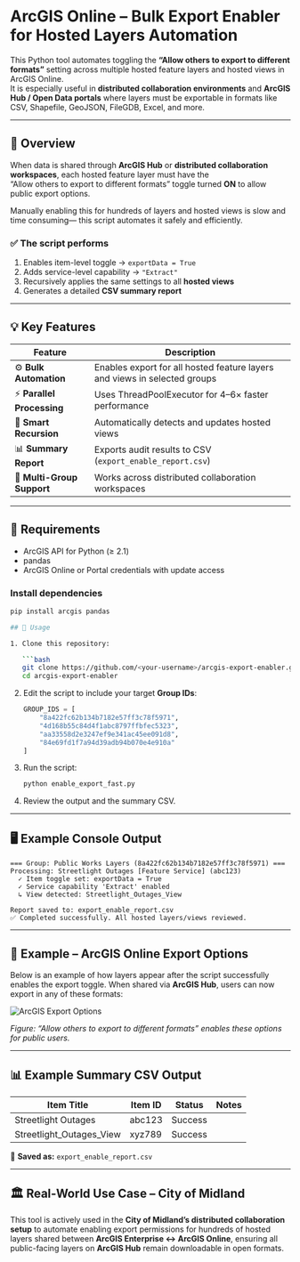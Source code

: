 # ArcGIS Online – Bulk Export Enabler for Hosted Layers Automation

This Python tool automates toggling the **“Allow others to export to different formats”** setting across multiple hosted feature layers and hosted views in ArcGIS Online.  
It is especially useful in **distributed collaboration environments** and **ArcGIS Hub / Open Data portals** where layers must be exportable in formats like CSV, Shapefile, GeoJSON, FileGDB, Excel, and more.

---

## 🧭 Overview

When data is shared through **ArcGIS Hub** or **distributed collaboration workspaces**, each hosted feature layer must have the  
“Allow others to export to different formats” toggle turned **ON** to allow public export options.

Manually enabling this for hundreds of layers and hosted views is slow  and time consuming— this script automates it safely and efficiently.

### ✅ The script performs

1. Enables item-level toggle → `exportData = True`  
2. Adds service-level capability → `"Extract"`  
3. Recursively applies the same settings to all **hosted views**  
4. Generates a detailed **CSV summary report**

---

## 💡 Key Features

| Feature | Description |
|----------|--------------|
| ⚙️ **Bulk Automation** | Enables export for all hosted feature layers and views in selected groups |
| ⚡ **Parallel Processing** | Uses ThreadPoolExecutor for 4–6× faster performance |
| 🧠 **Smart Recursion** | Automatically detects and updates hosted views |
| 📊 **Summary Report** | Exports audit results to CSV (`export_enable_report.csv`) |
| 🧱 **Multi-Group Support** | Works across distributed collaboration workspaces |

---

## 🧰 Requirements

- ArcGIS API for Python (≥ 2.1)  
- pandas  
- ArcGIS Online or Portal credentials with update access

### Install dependencies
```bash
pip install arcgis pandas

## 🚀 Usage

1. Clone this repository:

   ```bash
   git clone https://github.com/<your-username>/arcgis-export-enabler.git
   cd arcgis-export-enabler
   ```

2. Edit the script to include your target **Group IDs**:

   ```python
   GROUP_IDS = [
       "8a422fc62b134b7182e57ff3c78f5971",
       "4d168b55c84d4f1abc8797ffbfec5323",
       "aa33558d2e3247ef9e341ac45ee091d8",
       "84e69fd1f7a94d39adb94b070e4e910a"
   ]
   ```

3. Run the script:

   ```bash
   python enable_export_fast.py
   ```

4. Review the output and the summary CSV.

---

## 🖥️ Example Console Output

```text
=== Group: Public Works Layers (8a422fc62b134b7182e57ff3c78f5971) ===
Processing: Streetlight Outages [Feature Service] (abc123)
  ✓ Item toggle set: exportData = True
  ✓ Service capability 'Extract' enabled
  ↳ View detected: Streetlight_Outages_View

Report saved to: export_enable_report.csv
✅ Completed successfully. All hosted layers/views reviewed.
```

---

## 📂 Example – ArcGIS Online Export Options

Below is an example of how layers appear after the script successfully enables the export toggle.
When shared via **ArcGIS Hub**, users can now export in any of these formats:

![ArcGIS Export Options](fbb1c04c-8219-4a45-a41f-517430414991.png)

*Figure: “Allow others to export to different formats” enables these options for public users.*

---

## 📊 Example Summary CSV Output

| Item Title               | Item ID | Status  | Notes |
| ------------------------ | ------- | ------- | ----- |
| Streetlight Outages      | abc123  | Success |       |
| Streetlight_Outages_View | xyz789  | Success |       |

📄 **Saved as:** `export_enable_report.csv`

---

## 🏛️ Real-World Use Case – City of Midland

This tool is actively used in the **City of Midland’s distributed collaboration setup** to automate enabling export permissions for
hundreds of hosted layers shared between **ArcGIS Enterprise ↔ ArcGIS Online**, ensuring all public-facing layers on **ArcGIS Hub** remain downloadable in open formats.


